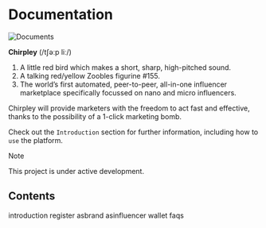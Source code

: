 # Documentation

![Documents](\_static/images/doc-banner.jpg)

**Chirpley** (/tʃəːp liː/)

1. A little red bird which makes a short, sharp, high-pitched sound.
2. A talking red/yellow Zoobles figurine #155.
3. The world’s first automated, peer-to-peer, all-in-one influencer marketplace specifically focussed on nano and micro influencers.

Chirpley will provide marketers with the freedom to act fast and effective, thanks to the possibility of a 1-click marketing bomb.

Check out the `Introduction` section for further information, including how to `use` the platform.

Note

This project is under active development.

## Contents

introduction register asbrand asinfluencer wallet faqs
